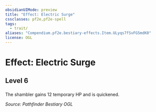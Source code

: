 ```yaml
---
obsidianUIMode: preview
title: "Effect: Electric Surge"
cssclasses: pf2e,pf2e-spell
tags:
  - trait/
aliases: "Compendium.pf2e.bestiary-effects.Item.ULyqs7fSvFG5mdK0"
license: OGL
---
```

# Effect: Electric Surge
## Level 6
### 






The shambler gains 12 temporary HP and is quickened.

*Source: Pathfinder Bestiary*
*OGL*